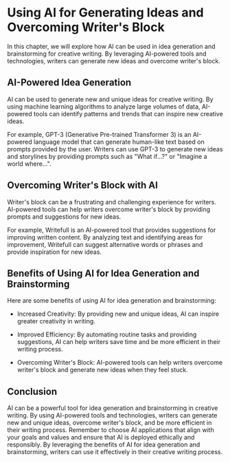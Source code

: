 Using AI for Generating Ideas and Overcoming Writer's Block
============================================================================================================================

In this chapter, we will explore how AI can be used in idea generation and brainstorming for creative writing. By leveraging AI-powered tools and technologies, writers can generate new ideas and overcome writer's block.

AI-Powered Idea Generation
--------------------------

AI can be used to generate new and unique ideas for creative writing. By using machine learning algorithms to analyze large volumes of data, AI-powered tools can identify patterns and trends that can inspire new creative ideas.

For example, GPT-3 (Generative Pre-trained Transformer 3) is an AI-powered language model that can generate human-like text based on prompts provided by the user. Writers can use GPT-3 to generate new ideas and storylines by providing prompts such as "What if...?" or "Imagine a world where...".

Overcoming Writer's Block with AI
---------------------------------

Writer's block can be a frustrating and challenging experience for writers. AI-powered tools can help writers overcome writer's block by providing prompts and suggestions for new ideas.

For example, Writefull is an AI-powered tool that provides suggestions for improving written content. By analyzing text and identifying areas for improvement, Writefull can suggest alternative words or phrases and provide inspiration for new ideas.

Benefits of Using AI for Idea Generation and Brainstorming
----------------------------------------------------------

Here are some benefits of using AI for idea generation and brainstorming:

* Increased Creativity: By providing new and unique ideas, AI can inspire greater creativity in writing.

* Improved Efficiency: By automating routine tasks and providing suggestions, AI can help writers save time and be more efficient in their writing process.

* Overcoming Writer's Block: AI-powered tools can help writers overcome writer's block and generate new ideas when they feel stuck.

Conclusion
----------

AI can be a powerful tool for idea generation and brainstorming in creative writing. By using AI-powered tools and technologies, writers can generate new and unique ideas, overcome writer's block, and be more efficient in their writing process. Remember to choose AI applications that align with your goals and values and ensure that AI is deployed ethically and responsibly. By leveraging the benefits of AI for idea generation and brainstorming, writers can use it effectively in their creative writing process.
